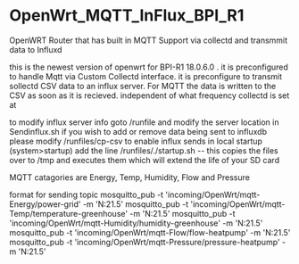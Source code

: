 # OpenWrt_MQTT_InFlux_BPI_R1
OpenWRT Router that has built in MQTT Support via collectd and  transmmit data to Influxd

this is the newest version of openwrt for BPI-R1   18.0.6.0 .  it is preconfigured to handle
Mqtt via Custom Collectd interface.  it is preconfigure to transmit sollectd CSV data to an influx server. 
For MQTT the data is written to the CSV as soon as it is recieved. independent of what frequency collectd is set at

 to modify influx server info goto /runfile and modify the server location in Sendinflux.sh  if you wish to add
 or  remove data being sent to influxdb  please modify /runfiles/cp-csv
 to enable influx sends in local startup (system>startup)  add the line /runfiles/./startup.sh  -- this copies the
 files over to /tmp and executes them which will extend the life of your SD card

MQTT catagories  are Energy, Temp, Humidity, Flow and Pressure

format for sending topic
mosquitto_pub -t 'incoming/OpenWrt/mqtt-Energy/power-grid' -m 'N:21.5'
mosquitto_pub -t 'incoming/OpenWrt/mqtt-Temp/temperature-greenhouse' -m 'N:21.5'
mosquitto_pub -t 'incoming/OpenWrt/mqtt-Humidity/humidity-greenhouse' -m 'N:21.5'
mosquitto_pub -t 'incoming/OpenWrt/mqtt-Flow/flow-heatpump' -m 'N:21.5'
mosquitto_pub -t 'incoming/OpenWrt/mqtt-Pressure/pressure-heatpump' -m 'N:21.5'


 
